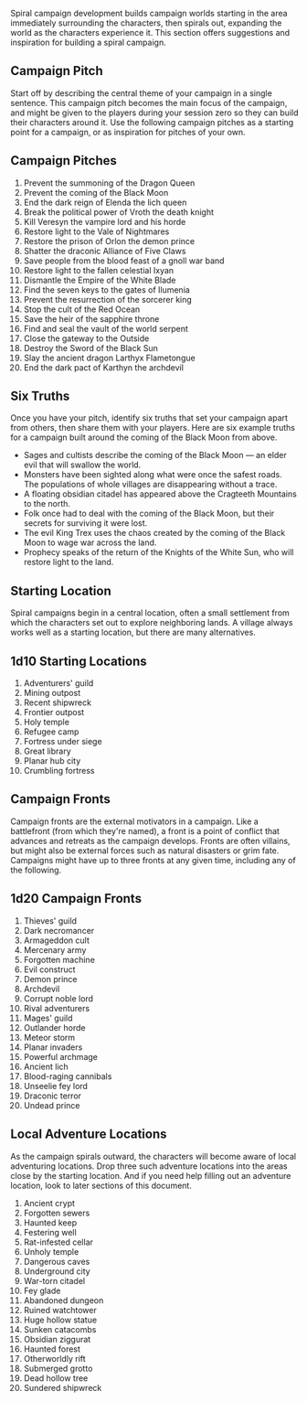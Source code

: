 

Spiral campaign development builds campaign worlds starting in the area immediately surrounding the characters, then spirals out, expanding the world as the characters experience it. This section offers suggestions and inspiration for building a spiral campaign.

## Campaign Pitch

Start off by describing the central theme of your campaign in a single sentence. This campaign pitch becomes the main focus of the campaign, and might be given to the players during your session zero so they can build their characters around it. Use the following campaign pitches as a starting point for a campaign, or as inspiration for pitches of your own.

## Campaign Pitches

1. Prevent the summoning of the Dragon Queen
2. Prevent the coming of the Black Moon
3. End the dark reign of Elenda the lich queen
4. Break the political power of Vroth the death knight
5. Kill Veresyn the vampire lord and his horde
6. Restore light to the Vale of Nightmares
7. Restore the prison of Orlon the demon prince
8. Shatter the draconic Alliance of Five Claws
9. Save people from the blood feast of a gnoll war band
10. Restore light to the fallen celestial Ixyan
11. Dismantle the Empire of the White Blade
12. Find the seven keys to the gates of Ilumenia
13. Prevent the resurrection of the sorcerer king
14. Stop the cult of the Red Ocean
15. Save the heir of the sapphire throne
16. Find and seal the vault of the world serpent
17. Close the gateway to the Outside
18. Destroy the Sword of the Black Sun
19. Slay the ancient dragon Larthyx Flametongue
20. End the dark pact of Karthyn the archdevil

## Six Truths

Once you have your pitch, identify six truths that set your campaign apart from others, then share them with your players. Here are six example truths for a campaign built around the coming of the Black Moon from above.

* Sages and cultists describe the coming of the Black Moon — an elder evil that will swallow the world.
* Monsters have been sighted along what were once the safest roads. The populations of whole villages are disappearing without a trace.
* A floating obsidian citadel has appeared above the Cragteeth Mountains to the north.
* Folk once had to deal with the coming of the Black Moon, but their secrets for surviving it were lost.
* The evil King Trex uses the chaos created by the coming of the Black Moon to wage war across the land.
* Prophecy speaks of the return of the Knights of the White Sun, who will restore light to the land.

## Starting Location

Spiral campaigns begin in a central location, often a small settlement from which the characters set out to explore neighboring lands. A village always works well as a starting location, but there are many alternatives.

## 1d10 Starting Locations

1. Adventurers' guild
2. Mining outpost
3. Recent shipwreck
4. Frontier outpost
5. Holy temple
6. Refugee camp
7. Fortress under siege
8. Great library
9. Planar hub city
10. Crumbling fortress

## Campaign Fronts

Campaign fronts are the external motivators in a campaign. Like a battlefront (from which they're named), a front is a point of conflict that advances and retreats as the campaign develops. Fronts are often villains, but might also be external forces such as natural disasters or grim fate. Campaigns might have up to three fronts at any given time, including any of the following.

## 1d20 Campaign Fronts

1. Thieves' guild
2. Dark necromancer
3. Armageddon cult
4. Mercenary army
5. Forgotten machine
6. Evil construct
7. Demon prince
8. Archdevil
9. Corrupt noble lord
10. Rival adventurers
11. Mages' guild
12. Outlander horde
13. Meteor storm
14. Planar invaders
15. Powerful archmage
16. Ancient lich
17. Blood-raging cannibals
18. Unseelie fey lord
19. Draconic terror
20. Undead prince

## Local Adventure Locations

As the campaign spirals outward, the characters will become aware of local adventuring locations. Drop three such adventure locations into the areas close by the starting location. And if you need help filling out an adventure location, look to later sections of this document.

1. Ancient crypt
2. Forgotten sewers
3. Haunted keep
4. Festering well
5. Rat-infested cellar
6. Unholy temple
7. Dangerous caves
8. Underground city
9. War-torn citadel
10. Fey glade
11. Abandoned dungeon
12. Ruined watchtower
13. Huge hollow statue
14. Sunken catacombs
15. Obsidian ziggurat
16. Haunted forest
17. Otherworldly rift
18. Submerged grotto
19. Dead hollow tree
20. Sundered shipwreck

